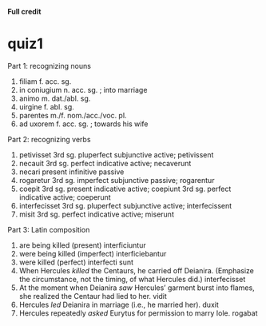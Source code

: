 **Full credit**

# quiz1 

Part 1: recognizing nouns
1. filiam f. acc. sg. 
2. in coniugium n. acc. sg. ; into marriage
3. animo m. dat./abl. sg.
4. uirgine f. abl. sg.
5. parentes m./f. nom./acc./voc. pl.
6. ad uxorem f. acc. sg. ; towards his wife

Part 2: recognizing verbs
1. petivisset 3rd sg. pluperfect subjunctive active; petivissent
2. necauit 3rd sg. perfect indicative active; necaverunt
3. necari present infinitive passive
4. rogaretur 3rd sg. imperfect subjunctive passive; rogarentur
5. coepit 3rd sg. present indicative active; coepiunt 
3rd sg. perfect indicative active; coeperunt
6. interfecisset 3rd sg. pluperfect subjunctive active; interfecissent
7. misit 3rd sg. perfect indicative active; miserunt

Part 3: Latin composition
1. are being killed (present) interficiuntur
2. were being killed (imperfect) interficiebantur
3. were killed (perfect) interfecti sunt
4. When Hercules *killed* the Centaurs, he carried off Deianira. (Emphasize the circumstance, not the timing, of what Hercules did.) interfecisset
5. At the moment when Deianira *saw* Hercules’ garment burst into flames, she realized the Centaur had lied to her. vidit
6. Hercules *led* Deianira in marriage (i.e., he married her). duxit
7. Hercules repeatedly *asked* Eurytus for permission to marry Iole. rogabat
